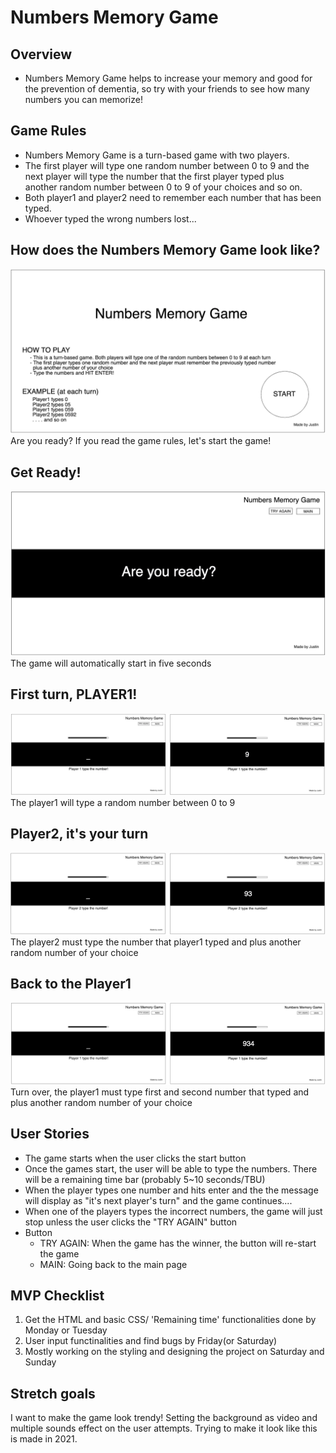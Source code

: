 # Numbers Memory Game
## Overview
-  Numbers Memory Game helps to increase your memory and good for the prevention of dementia, so try with your friends to see how many numbers you can memorize!

## Game Rules
- Numbers Memory Game is a turn-based game with two players.
- The first player will type one random number between 0 to 9 and the next player will type the number that the first player typed plus another random number between 0 to 9 of your choices and so on. 
- Both player1 and player2 need to remember each number that has been typed. 
- Whoever typed the wrong numbers lost...

## How does the Numbers Memory Game look like?
![Main Page](images/NMG_Main.png)
Are you ready? If you read the game rules, let's start the game!

## Get Ready!
![Ready Page](images/NMG_Ready.png)
The game will automatically start in five seconds

## First turn, PLAYER1!
![In-game Page1](images/NMG_Ingame1.png)
The player1 will type a random number between 0 to 9

## Player2, it's your turn
![In-game Page1](images/NMG_Ingame2.png)
The player2 must type the number that player1 typed and plus another random number of your choice

## Back to the Player1
![In-game Page1](images/NMG_Ingame3.png)
Turn over, the player1 must type first and second number that typed and plus another random number of your choice

## User Stories
- The game starts when the user clicks the start button
- Once the games start, the user will be able to type the numbers. There will be a remaining time bar (probably 5~10 seconds/TBU)
- When the player types one number and hits enter and the the message will display as "it's next player's turn" and the game continues....
- When one of the players types the incorrect numbers, the game will just stop unless the user clicks the "TRY AGAIN" button
- Button
    - TRY AGAIN: When the game has the winner, the button will re-start the game
    - MAIN: Going back to the main page

## MVP Checklist
1. Get the HTML and basic CSS/ 'Remaining time' functionalities done by Monday or Tuesday 
2. User input functinalities and find bugs by Friday(or Saturday)
3. Mostly working on the styling and designing the project on Saturday and Sunday

## Stretch goals
I want to make the game look trendy! Setting the background as video and multiple sounds effect on the user attempts. Trying to make it look like this is made in 2021.


